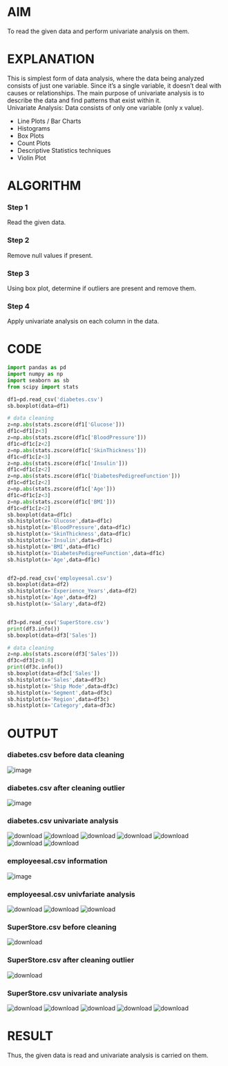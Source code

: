 # AIM
To read the given data and perform univariate analysis on them. 

# EXPLANATION
This is simplest form of data analysis, where the data being analyzed consists of just one variable. 
Since it’s a single variable, it doesn’t deal with causes or relationships. 
The main purpose of univariate analysis is to describe the data and find patterns that exist within it.<br/>
Univariate Analysis: Data consists of only one variable (only x value).
- Line Plots / Bar Charts
- Histograms
- Box Plots
- Count Plots
- Descriptive Statistics techniques
- Violin Plot

# ALGORITHM
### Step 1
Read the given data.
### Step 2
Remove null values if present.
### Step 3
Using box plot, determine if outliers are present and remove them.
### Step 4
Apply univariate analysis on each column in the data.

# CODE
```python
import pandas as pd
import numpy as np
import seaborn as sb
from scipy import stats

df1=pd.read_csv('diabetes.csv')
sb.boxplot(data=df1)

# data cleaning
z=np.abs(stats.zscore(df1['Glucose']))
df1c=df1[z<3]
z=np.abs(stats.zscore(df1c['BloodPressure']))
df1c=df1c[z<2]
z=np.abs(stats.zscore(df1c['SkinThickness']))
df1c=df1c[z<3]
z=np.abs(stats.zscore(df1c['Insulin']))
df1c=df1c[z<2]
z=np.abs(stats.zscore(df1c['DiabetesPedigreeFunction']))
df1c=df1c[z<2]
z=np.abs(stats.zscore(df1c['Age']))
df1c=df1c[z<3]
z=np.abs(stats.zscore(df1c['BMI']))
df1c=df1c[z<2]
sb.boxplot(data=df1c)
sb.histplot(x='Glucose',data=df1c)
sb.histplot(x='BloodPressure',data=df1c)
sb.histplot(x='SkinThickness',data=df1c)
sb.histplot(x='Insulin',data=df1c)
sb.histplot(x='BMI',data=df1c)
sb.histplot(x='DiabetesPedigreeFunction',data=df1c)
sb.histplot(x='Age',data=df1c)


df2=pd.read_csv('employeesal.csv')
sb.boxplot(data=df2)
sb.histplot(x='Experience_Years',data=df2)
sb.histplot(x='Age',data=df2)
sb.histplot(x='Salary',data=df2)


df3=pd.read_csv('SuperStore.csv')
print(df3.info())
sb.boxplot(data=df3['Sales'])

# data cleaning
z=np.abs(stats.zscore(df3['Sales']))
df3c=df3[z<0.8]
print(df3c.info())
sb.boxplot(data=df3c['Sales'])
sb.histplot(x='Sales',data=df3c)
sb.histplot(x='Ship Mode',data=df3c)
sb.histplot(x='Segment',data=df3c)
sb.histplot(x='Region',data=df3c)
sb.histplot(x='Category',data=df3c)
```

# OUTPUT
### diabetes.csv before data cleaning
![image](https://github.com/yasin-sharif-SEC/ODD2023-DataScience-Ex-03/assets/142985837/87f40d26-238c-463c-a4e9-99c580fd61b3)

### diabetes.csv after cleaning outlier
![image](https://github.com/yasin-sharif-SEC/ODD2023-DataScience-Ex-03/assets/142985837/f72c38f2-84e4-4267-80d8-cadc8e7a3c80)

### diabetes.csv univariate analysis
![download](https://github.com/yasin-sharif-SEC/ODD2023-DataScience-Ex-03/assets/142985837/dcbf44fd-324d-44dc-b9ef-04d1f1ed32af)
![download](https://github.com/yasin-sharif-SEC/ODD2023-DataScience-Ex-03/assets/142985837/a05aa9b0-1774-4cab-bec7-02dd3b3df6d7)
![download](https://github.com/yasin-sharif-SEC/ODD2023-DataScience-Ex-03/assets/142985837/c5dd32ad-cc48-459a-84a7-ddf6a5d2bb37)
![download](https://github.com/yasin-sharif-SEC/ODD2023-DataScience-Ex-03/assets/142985837/6a0e16c6-adb2-428e-936a-2aee6a98d6d9)
![download](https://github.com/yasin-sharif-SEC/ODD2023-DataScience-Ex-03/assets/142985837/f1484972-3d0b-4215-9cbb-2427e2595469)
![download](https://github.com/yasin-sharif-SEC/ODD2023-DataScience-Ex-03/assets/142985837/2f2c8e79-5273-4e3e-bd13-fb45d723692c)
![download](https://github.com/yasin-sharif-SEC/ODD2023-DataScience-Ex-03/assets/142985837/bcec62ea-5768-4f71-a780-740adfda1602)

### employeesal.csv information
![image](https://github.com/yasin-sharif-SEC/ODD2023-DataScience-Ex-03/assets/142985837/daacbb5e-7897-4cdb-b289-1295c16dcc3d)

### employeesal.csv univfariate analysis
![download](https://github.com/yasin-sharif-SEC/ODD2023-DataScience-Ex-03/assets/142985837/910834db-025f-4dec-a371-9e72690aa28b)
![download](https://github.com/yasin-sharif-SEC/ODD2023-DataScience-Ex-03/assets/142985837/27d1b7bd-1e21-4503-a936-d0d316065f90)
![download](https://github.com/yasin-sharif-SEC/ODD2023-DataScience-Ex-03/assets/142985837/63819caa-37ac-4af6-b2a1-5ca74a16eca1)

### SuperStore.csv before cleaning
![download](https://github.com/yasin-sharif-SEC/ODD2023-DataScience-Ex-03/assets/142985837/5a77af19-d6fc-4fc5-9fef-a9cfee9fca12)

### SuperStore.csv after cleaning outlier
![download](https://github.com/yasin-sharif-SEC/ODD2023-DataScience-Ex-03/assets/142985837/7c1874e6-1ca3-4d9c-a41b-b42490dcd955)

### SuperStore.csv univariate analysis
![download](https://github.com/yasin-sharif-SEC/ODD2023-DataScience-Ex-03/assets/142985837/39727343-757d-4583-b632-6347e32de916)
![download](https://github.com/yasin-sharif-SEC/ODD2023-DataScience-Ex-03/assets/142985837/0a10373f-3829-4d04-a957-259c962cdfd4)
![download](https://github.com/yasin-sharif-SEC/ODD2023-DataScience-Ex-03/assets/142985837/fbfdc66b-a684-4b14-b462-4b255f8efc9d)
![download](https://github.com/yasin-sharif-SEC/ODD2023-DataScience-Ex-03/assets/142985837/c91c9fb5-7a9e-4afd-94b7-512aa881f9e8)
![download](https://github.com/yasin-sharif-SEC/ODD2023-DataScience-Ex-03/assets/142985837/63d82dec-024f-406e-837a-7f565b87a4d6)

# RESULT
Thus, the given data is read and univariate analysis is carried on them.
